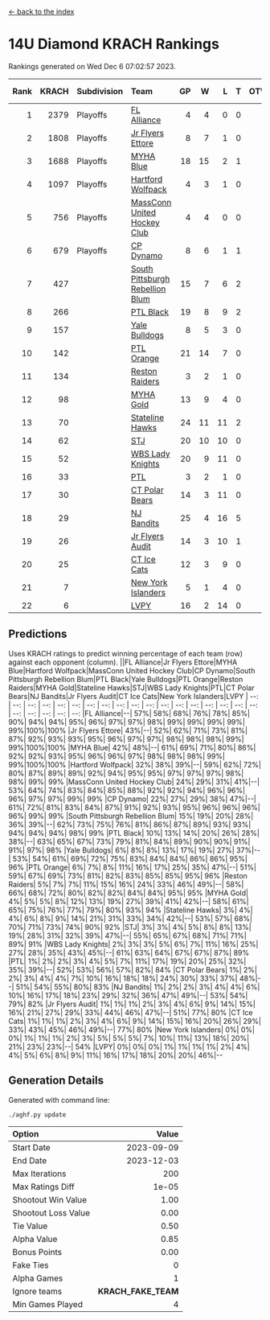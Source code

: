 [<- back to the index](readme.md)
# 14U Diamond KRACH Rankings
Rankings generated on Wed Dec  6 07:02:57 2023.

Rank|KRACH|Subdivision|Team|GP|W|L|T|OTW|OTL|SoS|Exp Wins|Win Diff
---:|---:|:---|:---|---:|---:|---:|---:|---:|---:|---:|---:|---:
1|2379|Playoffs|[FL Alliance](https://gamesheetstats.com/seasons/3663/teams/156905/schedule)|4|4|0|0|0|0|77|4.8|-0.0
2|1808|Playoffs|[Jr Flyers Ettore](https://gamesheetstats.com/seasons/3663/teams/140817/schedule)|8|7|1|0|0|1|343|7.9|0.0
3|1688|Playoffs|[MYHA Blue](https://gamesheetstats.com/seasons/3663/teams/140816/schedule)|18|15|2|1|2|0|342|16.4|0.0
4|1097|Playoffs|[Hartford Wolfpack](https://gamesheetstats.com/seasons/3663/teams/140814/schedule)|4|3|1|0|0|1|492|3.9|0.0
5|756|Playoffs|[MassConn United Hockey Club](https://gamesheetstats.com/seasons/3663/teams/140810/schedule)|4|4|0|0|0|0|23|4.9|0.0
6|679|Playoffs|[CP Dynamo](https://gamesheetstats.com/seasons/3663/teams/140823/schedule)|8|6|1|1|0|0|286|7.4|0.0
7|427||[South Pittsburgh Rebellion Blum](https://gamesheetstats.com/seasons/3663/teams/140812/schedule)|15|7|6|2|0|0|715|8.9|0.0
8|266||[PTL Black](https://gamesheetstats.com/seasons/3663/teams/140815/schedule)|19|8|9|2|0|0|797|9.8|-0.0
9|157||[Yale Bulldogs](https://gamesheetstats.com/seasons/3663/teams/156906/schedule)|8|5|3|0|1|0|125|5.9|0.0
10|142||[PTL Orange](https://gamesheetstats.com/seasons/3663/teams/140821/schedule)|21|14|7|0|1|1|149|14.9|0.0
11|134||[Reston Raiders](https://gamesheetstats.com/seasons/3663/teams/140829/schedule)|3|2|1|0|0|0|124|2.9|0.0
12|98||[MYHA Gold](https://gamesheetstats.com/seasons/3663/teams/140824/schedule)|13|9|4|0|0|1|55|9.9|0.0
13|70||[Stateline Hawks](https://gamesheetstats.com/seasons/3663/teams/140813/schedule)|24|11|11|2|1|1|261|12.9|0.0
14|62||[STJ](https://gamesheetstats.com/seasons/3663/teams/140822/schedule)|20|10|10|0|1|0|161|10.9|0.0
15|52||[WBS Lady Knights](https://gamesheetstats.com/seasons/3663/teams/140825/schedule)|20|9|11|0|0|0|303|9.9|0.0
16|33||[PTL](https://gamesheetstats.com/seasons/3663/teams/140827/schedule)|3|2|1|0|0|0|18|2.9|0.0
17|30||[CT Polar Bears](https://gamesheetstats.com/seasons/3663/teams/140818/schedule)|14|3|11|0|0|0|485|3.9|0.0
18|29||[NJ Bandits](https://gamesheetstats.com/seasons/3663/teams/140811/schedule)|25|4|16|5|0|0|444|7.4|0.0
19|26||[Jr Flyers Audit](https://gamesheetstats.com/seasons/3663/teams/140819/schedule)|14|3|10|1|0|0|155|4.4|0.0
20|25||[CT Ice Cats](https://gamesheetstats.com/seasons/3663/teams/140826/schedule)|12|3|9|0|0|1|302|3.9|0.0
21|7||[New York Islanders](https://gamesheetstats.com/seasons/3663/teams/140832/schedule)|5|1|4|0|0|0|37|1.9|0.0
22|6||[LVPY](https://gamesheetstats.com/seasons/3663/teams/140820/schedule)|16|2|14|0|0|0|59|2.9|0.0

## Predictions
Uses KRACH ratings to predict winning percentage of each team (row) against each opponent (column).
||FL Alliance|Jr Flyers Ettore|MYHA Blue|Hartford Wolfpack|MassConn United Hockey Club|CP Dynamo|South Pittsburgh Rebellion Blum|PTL Black|Yale Bulldogs|PTL Orange|Reston Raiders|MYHA Gold|Stateline Hawks|STJ|WBS Lady Knights|PTL|CT Polar Bears|NJ Bandits|Jr Flyers Audit|CT Ice Cats|New York Islanders|LVPY
| --: | --: | --: | --: | --: | --: | --: | --: | --: | --: | --: | --: | --: | --: | --: | --: | --: | --: | --: | --: | --: | --: | --: 
|FL Alliance|--| 57%| 58%| 68%| 76%| 78%| 85%| 90%| 94%| 94%| 95%| 96%| 97%| 97%| 98%| 99%| 99%| 99%| 99%| 99%|100%|100%
|Jr Flyers Ettore| 43%|--| 52%| 62%| 71%| 73%| 81%| 87%| 92%| 93%| 93%| 95%| 96%| 97%| 97%| 98%| 98%| 98%| 99%| 99%|100%|100%
|MYHA Blue| 42%| 48%|--| 61%| 69%| 71%| 80%| 86%| 92%| 92%| 93%| 95%| 96%| 96%| 97%| 98%| 98%| 98%| 99%| 99%|100%|100%
|Hartford Wolfpack| 32%| 38%| 39%|--| 59%| 62%| 72%| 80%| 87%| 89%| 89%| 92%| 94%| 95%| 95%| 97%| 97%| 97%| 98%| 98%| 99%| 99%
|MassConn United Hockey Club| 24%| 29%| 31%| 41%|--| 53%| 64%| 74%| 83%| 84%| 85%| 88%| 92%| 92%| 94%| 96%| 96%| 96%| 97%| 97%| 99%| 99%
|CP Dynamo| 22%| 27%| 29%| 38%| 47%|--| 61%| 72%| 81%| 83%| 84%| 87%| 91%| 92%| 93%| 95%| 96%| 96%| 96%| 96%| 99%| 99%
|South Pittsburgh Rebellion Blum| 15%| 19%| 20%| 28%| 36%| 39%|--| 62%| 73%| 75%| 76%| 81%| 86%| 87%| 89%| 93%| 93%| 94%| 94%| 94%| 98%| 99%
|PTL Black| 10%| 13%| 14%| 20%| 26%| 28%| 38%|--| 63%| 65%| 67%| 73%| 79%| 81%| 84%| 89%| 90%| 90%| 91%| 91%| 97%| 98%
|Yale Bulldogs|  6%|  8%|  8%| 13%| 17%| 19%| 27%| 37%|--| 53%| 54%| 61%| 69%| 72%| 75%| 83%| 84%| 84%| 86%| 86%| 95%| 96%
|PTL Orange|  6%|  7%|  8%| 11%| 16%| 17%| 25%| 35%| 47%|--| 51%| 59%| 67%| 69%| 73%| 81%| 82%| 83%| 85%| 85%| 95%| 96%
|Reston Raiders|  5%|  7%|  7%| 11%| 15%| 16%| 24%| 33%| 46%| 49%|--| 58%| 66%| 68%| 72%| 80%| 82%| 82%| 84%| 84%| 95%| 95%
|MYHA Gold|  4%|  5%|  5%|  8%| 12%| 13%| 19%| 27%| 39%| 41%| 42%|--| 58%| 61%| 65%| 75%| 76%| 77%| 79%| 80%| 93%| 94%
|Stateline Hawks|  3%|  4%|  4%|  6%|  8%|  9%| 14%| 21%| 31%| 33%| 34%| 42%|--| 53%| 57%| 68%| 70%| 71%| 73%| 74%| 90%| 92%
|STJ|  3%|  3%|  4%|  5%|  8%|  8%| 13%| 19%| 28%| 31%| 32%| 39%| 47%|--| 55%| 65%| 67%| 68%| 71%| 71%| 89%| 91%
|WBS Lady Knights|  2%|  3%|  3%|  5%|  6%|  7%| 11%| 16%| 25%| 27%| 28%| 35%| 43%| 45%|--| 61%| 63%| 64%| 67%| 67%| 87%| 89%
|PTL|  1%|  2%|  2%|  3%|  4%|  5%|  7%| 11%| 17%| 19%| 20%| 25%| 32%| 35%| 39%|--| 52%| 53%| 56%| 57%| 82%| 84%
|CT Polar Bears|  1%|  2%|  2%|  3%|  4%|  4%|  7%| 10%| 16%| 18%| 18%| 24%| 30%| 33%| 37%| 48%|--| 51%| 54%| 55%| 80%| 83%
|NJ Bandits|  1%|  2%|  2%|  3%|  4%|  4%|  6%| 10%| 16%| 17%| 18%| 23%| 29%| 32%| 36%| 47%| 49%|--| 53%| 54%| 79%| 82%
|Jr Flyers Audit|  1%|  1%|  1%|  2%|  3%|  4%|  6%|  9%| 14%| 15%| 16%| 21%| 27%| 29%| 33%| 44%| 46%| 47%|--| 51%| 77%| 80%
|CT Ice Cats|  1%|  1%|  1%|  2%|  3%|  4%|  6%|  9%| 14%| 15%| 16%| 20%| 26%| 29%| 33%| 43%| 45%| 46%| 49%|--| 77%| 80%
|New York Islanders|  0%|  0%|  0%|  1%|  1%|  1%|  2%|  3%|  5%|  5%|  5%|  7%| 10%| 11%| 13%| 18%| 20%| 21%| 23%| 23%|--| 54%
|LVPY|  0%|  0%|  0%|  1%|  1%|  1%|  1%|  2%|  4%|  4%|  5%|  6%|  8%|  9%| 11%| 16%| 17%| 18%| 20%| 20%| 46%|--

## Generation Details

Generated with command line:
```
./aghf.py update
```

| Option | Value |
| :----- | ----: |
| Start Date | 2023-09-09 |
| End Date | 2023-12-03 |
| Max Iterations | 200 |
| Max Ratings Diff | 1e-05 |
| Shootout Win Value | 1.00 |
| Shootout Loss Value | 0.00 |
| Tie Value | 0.50 |
| Alpha Value | 0.85 |
| Bonus Points | 0.00 |
| Fake Ties | 0 |
| Alpha Games | 1 |
| Ignore teams | __KRACH_FAKE_TEAM__ |
| Min Games Played | 4 |

